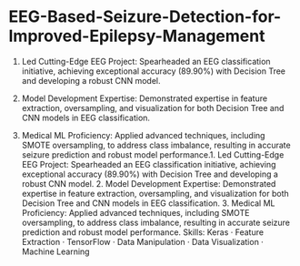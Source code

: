 # EEG-Based-Seizure-Detection-for-Improved-Epilepsy-Management
1. Led Cutting-Edge EEG Project:
 Spearheaded an EEG classification initiative, achieving exceptional accuracy (89.90%) with Decision Tree and developing a robust CNN model.

2. Model Development Expertise:
 Demonstrated expertise in feature extraction, oversampling, and visualization for both Decision Tree and CNN models in EEG classification.

3. Medical ML Proficiency:
 Applied advanced techniques, including SMOTE oversampling, to address class imbalance, resulting in accurate seizure prediction and robust model performance.1. Led Cutting-Edge EEG Project: Spearheaded an EEG classification initiative, achieving exceptional accuracy (89.90%) with Decision Tree and developing a robust CNN model. 2. Model Development Expertise: Demonstrated expertise in feature extraction, oversampling, and visualization for both Decision Tree and CNN models in EEG classification. 3. Medical ML Proficiency: Applied advanced techniques, including SMOTE oversampling, to address class imbalance, resulting in accurate seizure prediction and robust model performance.
Skills: Keras · Feature Extraction · TensorFlow · Data Manipulation · Data Visualization · Machine Learning
